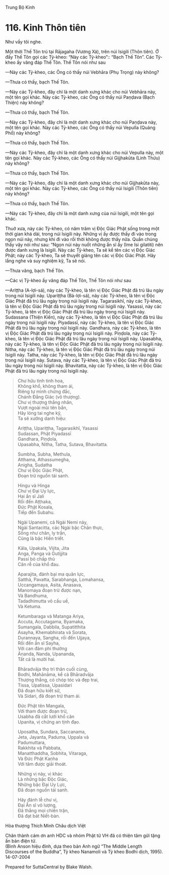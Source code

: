  

Trung Bộ Kinh

# 116\. Kinh Thôn tiên

Như vầy tôi nghe.

Một thời Thế Tôn trú tại Rājagaha (Vương Xá), trên núi Isigili (Thôn tiên). Ở đấy Thế Tôn gọi các Tỷ-kheo: “Này các Tỷ-kheo”:: “Bạch Thế Tôn”. Các Tỷ-kheo ấy vâng đáp Thế Tôn. Thế Tôn nói như sau

—Này các Tỷ-kheo, các Ông có thấy núi Vebhāra (Phụ Trọng) này không?

—Thưa có thấy, bạch Thế Tôn.

—Này các Tỷ-kheo, đây chỉ là một danh xưng khác cho núi Vebhāra này, một tên gọi khác. Này các Tỷ-kheo, các Ông có thấy núi Paṇḍava (Bạch Thiện) này không?

—Thưa có thấy, bạch Thế Tôn.

—Này các Tỷ-kheo, đây chỉ là một danh xưng khác cho núi Paṇḍava này, một tên gọi khác. Này các Tỷ-kheo, các Ông có thấy núi Vepulla (Quảng Phổ) này không?

—Thưa có thấy, bạch Thế Tôn.

—Này các Tỷ-kheo, đây chỉ là một danh xưng khác cho núi Vepulla này, một tên gọi khác. Này các Tỷ-kheo, các Ông có thấy núi Gijjhakūta (Linh Thứu) này không?

—Thưa có thấy, bạch Thế Tôn.

—Này các Tỷ-kheo, đây chỉ là một danh xưng khác cho núi Gijjhakūta này, một tên gọi khác. Này các Tỷ-kheo, các Ông có thấy núi Isigili (Thôn tiên) này không?

—Thưa có thấy, bạch Thế Tôn.

—Này các Tỷ-kheo, đây chỉ là một danh xưng của núi Isigili, một tên gọi khác.

Thuở xưa, này các Tỷ-kheo, có năm trăm vị Ðộc Giác Phật sống trong một thời gian khá dài, trong núi Isigili này. Những vị ấy được thấy đi vào trong ngọn núi này, nhưng khi đi vào rồi thời không được thấy nữa. Quần chúng thấy vậy nói như sau: “Ngọn núi này nuốt những ẩn sĩ ấy (Ime Isi gilatiti) nên được danh xưng là Isigili. Này các Tỷ-kheo, Ta sẽ kể tên các vị Ðộc Giác Phật; này các Tỷ-kheo, Ta sẽ thuyết giảng tên các vị Ðộc Giác Phật. Hãy lắng nghe và suy nghiệm kỹ, Ta sẽ nói.

—Thưa vâng, bạch Thế Tôn.

—Các vị Tỷ-kheo ấy vâng đáp Thế Tôn, Thế Tôn nói như sau

—Ariṭṭha (A-lợi-sá), này các Tỷ-kheo, là tên vị Ðộc Giác Phật đã trú lâu ngày trong núi Isigili này. Upariṭṭha (Bà-lợi-sá), này các Tỷ-kheo, là tên vị Ðộc Giác Phật đã trú lâu ngày trong núi Isigili này. Tagarasikhī, này các Tỷ-kheo, là tên vị Ðộc Giác Phật đã trú lâu ngày trong núi Isigili này. Yasassi, này các Tỷ-kheo, là tên vị Ðộc Giác Phật đã trú lâu ngày trong núi Isigili này. Sudassana (Thiện Kiến), này các Tỷ-kheo, là tên vị Ðộc Giác Phật đã trú lâu ngày trong núi Isigili này. Piyadassī, này các Tỷ-kheo, là tên vị Ðộc Giác Phật đã trú lâu ngày trong núi Isigili này. Gandhara, này các Tỷ-kheo, là tên vị Ðộc Giác Phật đã trú lâu ngày trong núi Isigili này. Piṇḍola, này các Tỷ-kheo, là tên vị Ðộc Giác Phật đã trú lâu ngày trong núi Isigili này. Upasabha, này các Tỷ-kheo, là tên vị Ðộc Giác Phật đã trú lâu ngày trong núi Isigili này. Nitha, này các Tỷ-kheo, là tên vị Ðộc Giác Phật đã trú lâu ngày trong núi Isigili này. Tatha, này các Tỷ-kheo, là tên vị Ðộc Giác Phật đã trú lâu ngày trong núi Isigili này. Sutava, này các Tỷ-kheo, là tên vị Ðộc Giác Phật đã trú lâu ngày trong núi Isigili này. Bhavitatta, này các Tỷ-kheo, là tên vị Ðộc Giác Phật đã trú lâu ngày trong núi Isigili này.

> Chư hữu tình tinh hoa,  
> Không khổ, không tham ái,  
> Riêng tự mình chứng đắc,  
> Chánh Ðẳng Giác (vô thượng).  
> Chư vị thượng thắng nhân,  
> Vượt ngoài mũi tên bắn,  
> Hãy lóng tai nghe kỹ,  
> Ta sẽ xướng danh hiệu:
> 
> Ariṭṭha, Upariṭṭha, Tagarasikhī, Yasassi  
> Sudassan, Phật Piyadassī  
> Gandhara, Piṇḍola,  
> Upasabha, Nitha, Tatha, Sutava, Bhavitatta.
> 
> Sumbha, Subha, Methula,  
> Atthama, Athassumegha,  
> Anigha, Sudatha  
> Chư vị Ðộc Giác Phật,  
> Ðoạn trừ nguồn tái sanh.
> 
> Hingu và Hinga  
> Chư vị Ðại Uy lực,  
> Hai ẩn sĩ Jali  
> Rồi đến Aṭṭhaka,  
> Ðức Phật Kosala,  
> Tiếp đến Subahu.
> 
> Ngài Upanemi, cả Ngài Nemi này,  
> Ngài Santacitta, các Ngài bậc Chân thực,  
> Sống như chân, ly trần,  
> Cũng là bậc Hiền triết.
> 
> Kāla, Upakala, Vijita, Jita  
> Anga, Panga và Gutijjita  
> Passi bỏ chấp thủ  
> Căn rễ của khổ đau.
> 
> Aparajita, đánh bại ma quân lực,  
> Satthà, Pavatta, Sarabhanga, Lomahansa,  
> Uccangamaya, Asita, Anasava,  
> Manomaya đoạn trừ được nạn,  
> Và Bandhuma,  
> Tadadhimutta vô cấu uế,  
> Và Ketuma.
> 
> Ketumbaraga và Matanga Ariya,  
> Accuta, Accutagama, Byamaka,  
> Sumangala, Dabbila, Supatitthita  
> Asayha, Khemabhirata và Sorata,  
> Durannaya, Sangha, rồi đến Ujjaya,  
> Rồi đến ẩn sĩ Sayha,  
> Với can đảm phi thường  
> Ānanda, Nanda, Upananda,  
> Tất cả là mười hai.
> 
> Bhāradvāja thọ trì thân cuối cùng,  
> Bodhi, Mahānāma, kể cả Bhāradvāja  
> Thượng thắng, có chóp tóc và đẹp trai,  
> Tissa, Upatissa, Upasidari  
> Ðã đoạn hữu kiết sữ,  
> Và Sidari, đã đoạn trừ tham ái.
> 
> Ðức Phật tên Mangala,  
> Với tham được đoạn trừ,  
> Usabha đã cắt lưới khổ căn  
> Upanita, vị chứng an tịnh đạo.
> 
> Uposatha, Sundara, Saccanama,  
> Jeta, Jayanta, Paduma, Uppala và  
> Padumuttara,  
> Rakkhita và Pabbata,  
> Manatthaddha, Sobhita, Vitaraga,  
> Và Ðức Phật Kaṇha  
> Với tâm được giải thoát.
> 
> Những vị này, vị khác  
> Là những bậc Ðộc Giác,  
> Những bậc Ðại Uy Lực,  
> Ðã đoạn nguồn tái sanh.
> 
> Hãy đảnh lễ chư vị,  
> Ðại Ẩn sĩ vô lượng,  
> Ðã thắng mọi chiến trận,  
> Ðã đạt bát Niết-bàn.

Hòa thượng Thích Minh Châu dịch Việt

Chân thành cám ơn anh HDC và nhóm Phật tử VH đã có thiện tâm gửi tặng ấn bản điện tử.  
(Bình Anson hiệu đính, dựa theo bản Anh ngữ “The Middle Length Discourses of the Buddha”, Tỳ kheo Nanamoli và Tỳ kheo Bodhi dịch, 1995).  
14-07-2004

Prepared for SuttaCentral by Blake Walsh.